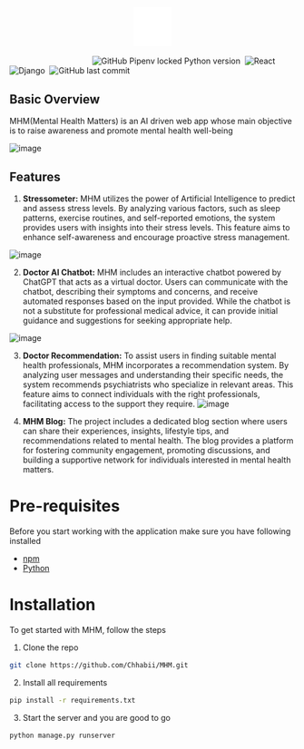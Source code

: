 <p align="center"><img width=13.5% src="https://github.com/BharatThapa99/MHM_f/blob/master/src/Assets/logo.png"></p>


&nbsp;&nbsp;&nbsp;&nbsp;&nbsp;&nbsp;&nbsp;&nbsp;&nbsp;&nbsp;&nbsp;&nbsp;&nbsp;&nbsp;&nbsp;&nbsp;&nbsp;&nbsp;&nbsp;&nbsp;&nbsp;&nbsp;&nbsp;&nbsp;&nbsp;&nbsp;&nbsp;&nbsp;&nbsp;&nbsp;&nbsp;&nbsp;&nbsp;&nbsp;&nbsp;&nbsp;
![GitHub Pipenv locked Python version](https://img.shields.io/github/pipenv/locked/python-version/BharatThapa99/mhm_b?logo=python&logoColor=white)&nbsp;
![React](https://img.shields.io/badge/Reactjs-v18.0-blue?style=flat&logo=react)&nbsp;
![Django](https://img.shields.io/badge/django-v4.0-blue?style=flat&logo=django)&nbsp;
![GitHub last commit](https://img.shields.io/github/last-commit/chhabii/mhm_b?logo=github)

## Basic Overview

MHM(Mental Health Matters) is an AI driven web app whose main objective is to raise awareness and promote mental health well-being

![image](https://github.com/Chhabii/MHM_b/assets/60286478/5a4038d5-2702-43a2-8b06-fe9157bfed57)

## Features
1. **Stressometer:** MHM utilizes the power of Artificial Intelligence to predict and assess stress levels. By analyzing various factors, such as sleep patterns, exercise routines, and self-reported emotions, the system provides users with insights into their stress levels. This feature aims to enhance self-awareness and encourage proactive stress management.
<!-- ![image](https://github.com/Chhabii/MHM_b/assets/60286478/ed74e076-01d8-4492-b689-e606b93c6461) -->
![image](https://github.com/Chhabii/MHM_b/assets/60286478/6eced1a3-ddb4-4a51-9721-a14a8317055d)

2. **Doctor AI Chatbot:** MHM includes an interactive chatbot powered by ChatGPT that acts as a virtual doctor. Users can communicate with the chatbot, describing their symptoms and concerns, and receive automated responses based on the input provided. While the chatbot is not a substitute for professional medical advice, it can provide initial guidance and suggestions for seeking appropriate help.
<!-- ![image](https://github.com/Chhabii/MHM_b/assets/60286478/4efa9217-f6a4-409c-bce7-c496670274f4)t -->
![image](https://github.com/Chhabii/MHM_b/assets/60286478/a110008d-518f-4967-80a5-3d2da7f0c19b)

3. **Doctor Recommendation:** To assist users in finding suitable mental health professionals, MHM incorporates a recommendation system. By analyzing user messages and understanding their specific needs, the system recommends psychiatrists who specialize in relevant areas. This feature aims to connect individuals with the right professionals, facilitating access to the support they require.
![image](https://github.com/Chhabii/MHM_b/assets/60286478/3161c4c1-bba5-4a78-a422-67e6116103c2)

4. **MHM Blog:** The project includes a dedicated blog section where users can share their experiences, insights, lifestyle tips, and recommendations related to mental health. The blog provides a platform for fostering community engagement, promoting discussions, and building a supportive network for individuals interested in mental health matters.

# Pre-requisites
Before you start working with the application make sure you have following installed
- [npm](https://docs.npmjs.com/cli/v6/commands/npm-install)
- [Python](https://www.python.org/downloads/)

# Installation
To get started with MHM, follow the steps
1. Clone the repo
  ```bash
  git clone https://github.com/Chhabii/MHM.git
  ```
2. Install all requirements
 ```bash
 pip install -r requirements.txt
 ```
3. Start the server and you are good to go
```bash
python manage.py runserver
```

